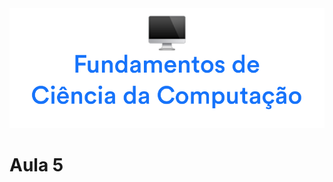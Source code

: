 <div align="center">
<img  src="../images/h/4.png" alt="Fundamentos de Ciência da Computação">
</div>

# Aula 5
